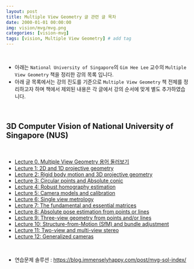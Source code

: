 ```yaml
---
layout: post
title: Multiple View Geometry 글 관련 글 목차
date: 2000-01-01 00:00:00
img: vision/mvg/mvg.png
categories: [vision-mvg] 
tags: [vision, Multiple View Geometry] # add tag
---
```


<br>

- 아래는 `National University of Singapore`의 `Gim Hee Lee` 교수의 `Multiple View Geometry` 책을 정리한 강의 목록 입니다.
- 아래 글 목록에서는 강의 진도를 기준으로 `Multiple View Geometry` 책 전체를 정리하고자 하며 책에서 제외된 내용은 각 글에서 강의 순서에 맞게 별도 추가하였습니다.

<br>

## **3D Computer Vision of National University of Singapore (NUS)**

<br>

- [Lecture 0. Multiple View Geometry 용어 둘러보기](https://gaussian37.github.io/vision-mvg-nus_lec0/)
- [Lecture 1: 2D and 1D projective geometry](https://gaussian37.github.io/vision-mvg-nus_lec1/)
- [Lecture 2: Rigid body motion and 3D projective geometry](https://gaussian37.github.io/vision-mvg-nus_lec2)
- [Lecture 3: Circular points and Absolute conic](https://gaussian37.github.io/vision-mvg-nus_lec3)
- [Lecture 4: Robust homography estimation](https://gaussian37.github.io/vision-mvg-nus_lec4)
- [Lecture 5: Camera models and calibration](https://gaussian37.github.io/vision-mvg-nus_lec5)
- [Lecture 6: Single view metrology](https://gaussian37.github.io/vision-mvg-nus_lec6)
- [Lecture 7: The fundamental and essential matrices](https://gaussian37.github.io/vision-mvg-nus_lec7)
- [Lecture 8: Absolute pose estimation from points or lines](https://gaussian37.github.io/vision-mvg-nus_lec8)
- [Lecture 9: Three-view geometry from points and/or lines](https://gaussian37.github.io/vision-mvg-nus_lec9)
- [Lecture 10: Structure-from-Motion (SfM) and bundle adjustment](https://gaussian37.github.io/vision-mvg-nus_lec10)
- [Lecture 11: Two-view and multi-view stereo](https://gaussian37.github.io/vision-mvg-nus_lec11)
- [Lecture 12: Generalized cameras](https://gaussian37.github.io/vision-mvg-nus_lec12)

<br>

- 연습문제 솔루션 : https://blog.immenselyhappy.com/post/mvg-sol-index/

